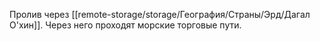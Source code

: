 Пролив через [[remote-storage/storage/География/Страны/Эрд/Дагал О'хин]].
Через него проходят морские торговые пути.
